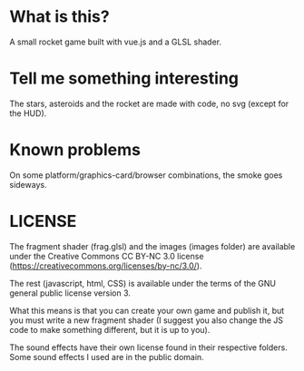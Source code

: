 # What is this?

A small rocket game built with vue.js and a GLSL shader.

# Tell me something interesting

The stars, asteroids and the rocket are made with code, no svg (except for the HUD).

# Known problems

On some platform/graphics-card/browser combinations, the smoke goes sideways.

# LICENSE

The fragment shader (frag.glsl) and the images (images folder) are available under the Creative Commons CC BY-NC 3.0
license (https://creativecommons.org/licenses/by-nc/3.0/).

The rest (javascript, html, CSS) is available under the terms of the GNU general public license version 3.

What this means is that you can create your own game and publish it, but you must write a new fragment shader (I suggest you also change the JS code to make something different, but it is up to you).

The sound effects have their own license found in their respective folders. Some sound effects I used are in the public domain.
